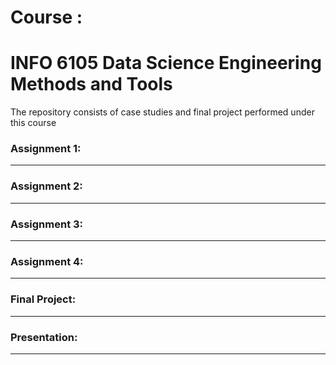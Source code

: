 # Course : 
# INFO 6105 Data Science Engineering Methods and Tools

The repository consists of case studies and final project performed under this course

### Assignment 1:
******************

### Assignment 2:
**********************

### Assignment 3:
********************

### Assignment 4:
********************

### Final Project:
********************

### Presentation:
********************

